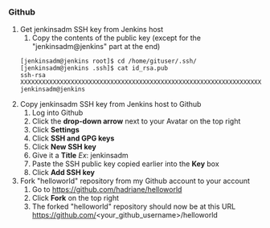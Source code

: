 ### Github

1. Get jenkinsadm SSH key from Jenkins host
    1. Copy the contents of the public key (except for the "jenkinsadm@jenkins" part at the end)
    ```
    [jenkinsadm@jenkins root]$ cd /home/gituser/.ssh/
    [jenkinsadm@jenkins .ssh]$ cat id_rsa.pub
    ssh-rsa XXXXXXXXXXXXXXXXXXXXXXXXXXXXXXXXXXXXXXXXXXXXXXXXXXXXXXXXXXXXXXXXXXXXXXXXXXXXXXXXXXXXXXXXXXXXXXX/gPcTH32rPdR+c7OWTlJz5Xxu3NhilVAf8tt1tazzuwocdhN9CukhkoH3S2H5CVUstAUInHpf6UOR6y0w40JJgo8eF4X4FUDAZLnnGXuCOHagoWkwDB5yNuqnWyn9QwhiCspiLinVLtAHNWqS1UoJ5QsODOGv8E+pqDgZOL9KD2ZvP1nKmu9fqp2Dae1UkaHqXzBtPEVQiHNfu1kRBEGzRd/6d3XHpkkousv8z/QxwP4Disawvis7XkPnRxbB8NKzGMsH9lBT6sonQo56tW1p jenkinsadm@jenkins
    ```
2. Copy jenkinsadm SSH key from Jenkins host to Github
    1. Log into Github
    2. Click the **drop-down arrow** next to your Avatar on the top right
    3. Click **Settings**
    4. Click **SSH and GPG keys**
    5. Click **New SSH key**
    6. Give it a **Title** *Ex*: jenkinsadm
    7. Paste the SSH public key copied earlier into the **Key** box
    8. Click **Add SSH key**
3. Fork "helloworld" repository from my Github account to your account
    1. Go to https://github.com/hadriane/helloworld
    2. Click **Fork** on the top right
    3. The forked "helloworld" repository should now be at this URL https://github.com/<your_github_username>/helloworld
